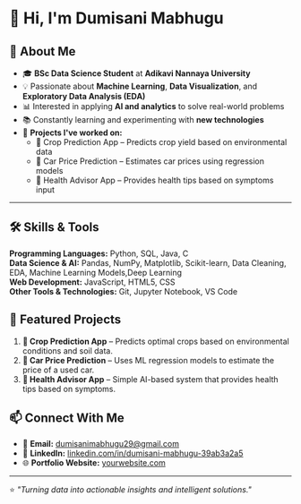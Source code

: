 # 👋 Hi, I'm Dumisani Mabhugu  

## 🎯 About Me  
- 🎓 **BSc Data Science Student** at **Adikavi Nannaya University**  
- 💡 Passionate about **Machine Learning**, **Data Visualization**, and **Exploratory Data Analysis (EDA)**  
- 📊 Interested in applying **AI and analytics** to solve real-world problems  
- 📚 Constantly learning and experimenting with **new technologies**  
- 🔭 **Projects I've worked on:**  
  - 🌾 Crop Prediction App – Predicts crop yield based on environmental data  
  - 🚗 Car Price Prediction – Estimates car prices using regression models  
  - 🏥 Health Advisor App – Provides health tips based on symptoms input  

---

## 🛠 Skills & Tools  

**Programming Languages:** Python, SQL, Java, C  
**Data Science & AI:** Pandas, NumPy, Matplotlib, Scikit-learn, Data Cleaning, EDA, Machine Learning Models,Deep Learning  
**Web Development:** JavaScript, HTML5, CSS  
**Other Tools & Technologies:** Git, Jupyter Notebook, VS Code  


## 📌 Featured Projects  
1. **🌾 Crop Prediction App** – Predicts optimal crops based on environmental conditions and soil data.  
2. **🚗 Car Price Prediction** – Uses ML regression models to estimate the price of a used car.  
3. **🏥 Health Advisor App** – Simple AI-based system that provides health tips based on symptoms.  

## 📫 Connect With Me  
- 📧 **Email:** dumisanimabhugu29@gmail.com  
- 💼 **LinkedIn:** [linkedin.com/in/dumisani-mabhugu-39ab3a2a5](https://www.linkedin.com/in/dumisani-mabhugu-39ab3a2a5)  
- 🌐 **Portfolio Website:** [yourwebsite.com](#)  

---

⭐ *"Turning data into actionable insights and intelligent solutions."*  
